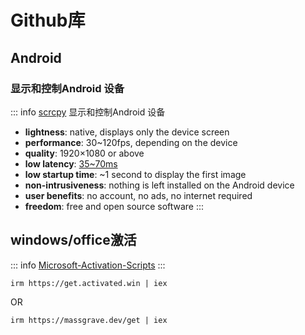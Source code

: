 # Github库

## Android <Badge type="tip" text="2024-12-23" />

### 显示和控制Android 设备 

::: info
[scrcpy](https://github.com/Genymobile/scrcpy)  显示和控制Android 设备

- **lightness**: native, displays only the device screen
- **performance**: 30~120fps, depending on the device
- **quality**: 1920×1080 or above
- **low latency**: [35~70ms](https://github.com/Genymobile/scrcpy/pull/646)
- **low startup time**: ~1 second to display the first image
- **non-intrusiveness**: nothing is left installed on the Android device
- **user benefits**: no account, no ads, no internet required
- **freedom**: free and open source software
:::

## windows/office激活 <Badge type="tip" text="2024-12-23" />

::: info
[Microsoft-Activation-Scripts](https://github.com/massgravel/Microsoft-Activation-Scripts)
:::

```shell
irm https://get.activated.win | iex
```

OR

```shell
irm https://massgrave.dev/get | iex
```
